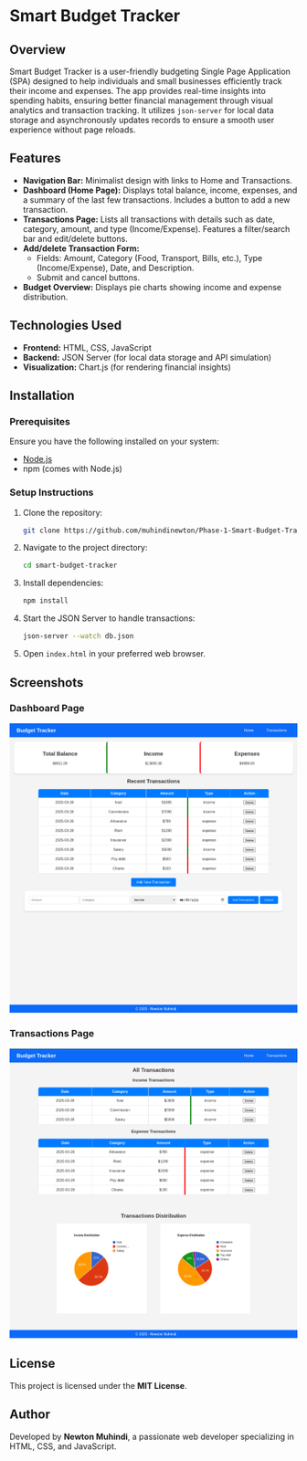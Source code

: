# Smart Budget Tracker

## Overview

Smart Budget Tracker is a user-friendly budgeting Single Page Application (SPA) designed to help individuals and small businesses efficiently track their income and expenses. The app provides real-time insights into spending habits, ensuring better financial management through visual analytics and transaction tracking. It utilizes `json-server` for local data storage and asynchronously updates records to ensure a smooth user experience without page reloads.

## Features

- **Navigation Bar:** Minimalist design with links to Home and Transactions.
- **Dashboard (Home Page):** Displays total balance, income, expenses, and a summary of the last few transactions. Includes a button to add a new transaction.
- **Transactions Page:** Lists all transactions with details such as date, category, amount, and type (Income/Expense). Features a filter/search bar and edit/delete buttons.
- **Add/delete Transaction Form:**
  - Fields: Amount, Category (Food, Transport, Bills, etc.), Type (Income/Expense), Date, and Description.
  - Submit and cancel buttons.
- **Budget Overview:** Displays pie charts showing income and expense distribution.

## Technologies Used

- **Frontend:** HTML, CSS, JavaScript
- **Backend:** JSON Server (for local data storage and API simulation)
- **Visualization:** Chart.js (for rendering financial insights)

## Installation

### Prerequisites

Ensure you have the following installed on your system:

- [Node.js](https://nodejs.org/)
- npm (comes with Node.js)

### Setup Instructions

1. Clone the repository:
   ```sh
   git clone https://github.com/muhindinewton/Phase-1-Smart-Budget-Tracker-Project.git
   ```
2. Navigate to the project directory:
   ```sh
   cd smart-budget-tracker
   ```
3. Install dependencies:
   ```sh
   npm install
   ```
4. Start the JSON Server to handle transactions:
   ```sh
   json-server --watch db.json
   ```
5. Open `index.html` in your preferred web browser.

## Screenshots

### Dashboard Page
![Dashboard Screenshot](assets/home.png)

### Transactions Page
![Transactions Screenshot](assets/transactions.png)


## License

This project is licensed under the **MIT License**.

## Author

Developed by **Newton Muhindi**, a passionate web developer specializing in HTML, CSS, and JavaScript.


